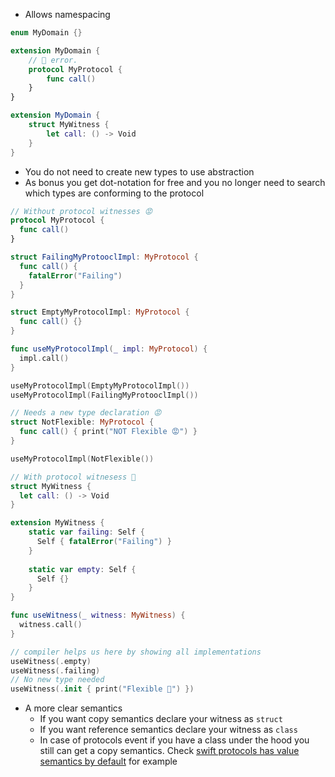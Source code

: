 - Allows namespacing

```swift
enum MyDomain {}

extension MyDomain {
	// 🔴 error. 
	protocol MyProtocol {
		func call()
	} 
}

extension MyDomain {
	struct MyWitness {
		let call: () -> Void
	}
}

```

- You do not need to create new types to use abstraction
- As bonus you get dot-notation for free and you no longer need to search which types are conforming to the protocol 

```swift
// Without protocol witnesses 😡
protocol MyProtocol {
  func call()
}

struct FailingMyProtooclImpl: MyProtocol {
  func call() {
    fatalError("Failing")
  }
}

struct EmptyMyProtocolImpl: MyProtocol {
  func call() {}
}

func useMyProtocolImpl(_ impl: MyProtocol) {
  impl.call()
}

useMyProtocolImpl(EmptyMyProtocolImpl())
useMyProtocolImpl(FailingMyProtooclImpl())

// Needs a new type declaration 😡
struct NotFlexible: MyProtocol { 
  func call() { print("NOT Flexible 😡") }
}

useMyProtocolImpl(NotFlexible())

// With protocol witnesess 🥺
struct MyWitness {
  let call: () -> Void
}

extension MyWitness {
    static var failing: Self {
      Self { fatalError("Failing") } 
    }
    
    static var empty: Self {
      Self {}
    }
}

func useWitness(_ witness: MyWitness) {
  witness.call()
}

// compiler helps us here by showing all implementations 
useWitness(.empty)
useWitness(.failing)
// No new type needed 
useWitness(.init { print("Flexible 🥺") })
```

- A more clear semantics
	- If you want copy semantics declare your witness as `struct`
	- If you want reference semantics declare your witness as `class`
	- In case of protocols event if you have a class under the hood you still can get a copy semantics. Check [swift protocols has value semantics by default](Swift%20Protocols.md#Has_value_semantics_by_default) for example